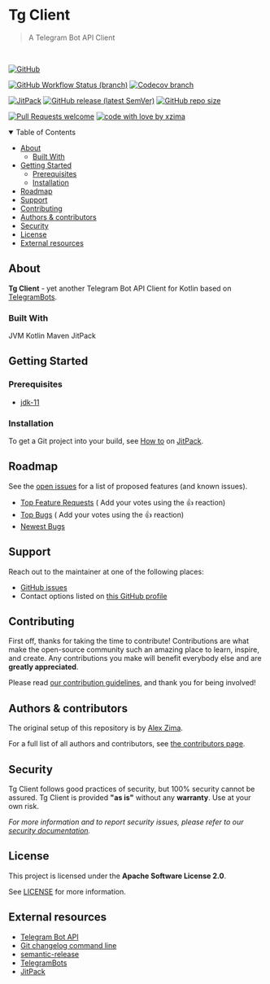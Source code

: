 # Tg Client

> A Telegram Bot API Client

<br />

[![GitHub](https://img.shields.io/github/license/xzima/tg-client?style=for-the-badge)](/LICENSE.txt)

[![GitHub Workflow Status (branch)](https://img.shields.io/github/workflow/status/xzima/tg-client/CI/master?style=for-the-badge)](../../actions/workflows/DEPLOY.yml)
[![Codecov branch](https://img.shields.io/codecov/c/github/xzima/tg-client/master?style=for-the-badge)](https://app.codecov.io/gh/xzima/tg-client/)

[![JitPack](https://img.shields.io/jitpack/v/github/xzima/tg-client?style=for-the-badge)](https://jitpack.io/#xzima/tg-client)
[![GitHub release (latest SemVer)](https://img.shields.io/github/v/release/xzima/tg-client?style=for-the-badge)](../../releases)
[![GitHub repo size](https://img.shields.io/github/repo-size/xzima/tg-client?style=for-the-badge)](../../)

[![Pull Requests welcome](https://img.shields.io/badge/PRs-welcome-ff69b4.svg?style=for-the-badge)](https://github.com/xzima/tg-client/issues?q=is%3Aissue+is%3Aopen+label%3A%22help+wanted%22)
[![code with love by xzima](https://img.shields.io/badge/%3C%2F%3E%20with%20%E2%99%A5%20by-xzima-ff1414.svg?style=for-the-badge)](https://github.com/xzima)



<details open="open">
<summary>Table of Contents</summary>

- [About](#about)
    - [Built With](#built-with)
- [Getting Started](#getting-started)
    - [Prerequisites](#prerequisites)
    - [Installation](#installation)
- [Roadmap](#roadmap)
- [Support](#support)
- [Contributing](#contributing)
- [Authors & contributors](#authors--contributors)
- [Security](#security)
- [License](#license)
- [External resources](#external-resources)

</details>

## About

**Tg Client** - yet another Telegram Bot API Client for Kotlin based on [TelegramBots](https://github.com/rubenlagus/TelegramBots).

### Built With

JVM Kotlin Maven JitPack

## Getting Started

### Prerequisites

- [jdk-11](https://adoptium.net/releases.html?variant=openjdk11&jvmVariant=hotspot)

### Installation

To get a Git project into your build, see [How to](https://jitpack.io/#xzima/tg-client) on [JitPack](https://jitpack.io).

## Roadmap

See the [open issues](https://github.com/xzima/tg-client/issues) for a list of proposed features (and known issues).

- [Top Feature Requests](https://github.com/xzima/tg-client/issues?q=label%3Aenhancement+is%3Aopen+sort%3Areactions-%2B1-desc) (
  Add your votes using the 👍 reaction)
- [Top Bugs](https://github.com/xzima/tg-client/issues?q=is%3Aissue+is%3Aopen+label%3Abug+sort%3Areactions-%2B1-desc) (
  Add your votes using the 👍 reaction)
- [Newest Bugs](https://github.com/xzima/tg-client/issues?q=is%3Aopen+is%3Aissue+label%3Abug)

## Support

Reach out to the maintainer at one of the following places:

- [GitHub issues](https://github.com/xzima/tg-client/issues/new?assignees=&labels=question&template=04_SUPPORT_QUESTION.md&title=support%3A+)
- Contact options listed on [this GitHub profile](https://github.com/xzima)

## Contributing

First off, thanks for taking the time to contribute! Contributions are what make the open-source community such an
amazing place to learn, inspire, and create. Any contributions you make will benefit everybody else and are **greatly
appreciated**.

Please read [our contribution guidelines](docs/CONTRIBUTING.md), and thank you for being involved!

## Authors & contributors

The original setup of this repository is by [Alex Zima](https://github.com/xzima).

For a full list of all authors and contributors,
see [the contributors page](https://github.com/xzima/tg-client/contributors).

## Security

Tg Client follows good practices of security, but 100% security cannot be assured. Tg Client is provided **"as is"**
without any **warranty**. Use at your own risk.

_For more information and to report security issues, please refer to our [security documentation](docs/SECURITY.md)._

## License

This project is licensed under the **Apache Software License 2.0**.

See [LICENSE](LICENSE) for more information.

## External resources

- [Telegram Bot API](https://core.telegram.org/bots/api)
- [Git changelog command line](https://github.com/tomasbjerre/git-changelog-command-line)
- [semantic-release](https://semantic-release.gitbook.io/semantic-release/)
- [TelegramBots](https://github.com/rubenlagus/TelegramBots)
- [JitPack](https://jitpack.io)
